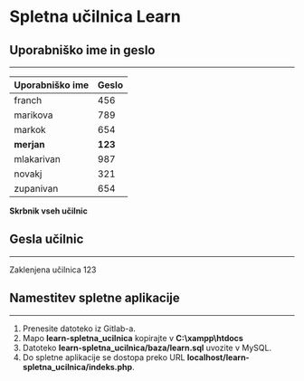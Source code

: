 # Spletna učilnica Learn

## Uporabniško ime in geslo
------------------
Uporabniško ime | Geslo
----------------|------
franch | 456
marikova | 789
markok | 654
**merjan** | **123**
mlakarivan | 987
novakj | 321
zupanivan | 654
**Skrbnik vseh učilnic**

## Gesla učilnic
------------------
Zaklenjena učilnica 123

## Namestitev spletne aplikacije
------------------
1. Prenesite datoteko iz Gitlab-a.
1. Mapo **learn-spletna_ucilnica** kopirajte v **C:\xampp\htdocs** 
1. Datoteko **learn-spletna_ucilnica/baza/learn.sql** uvozite v MySQL.
1. Do spletne aplikacije se dostopa preko URL **localhost/learn-spletna_ucilnica/indeks.php**.